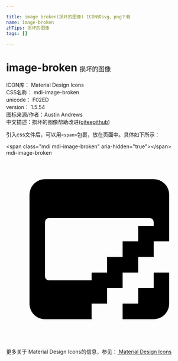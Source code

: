 ```yaml
---

title: image broken(损坏的图像) ICON转svg、png下载
name: image-broken
zhTips: 损坏的图像
tags: []

---
```


# image-broken  <small style="font-size: 60%;font-weight: 100">损坏的图像</small>


<div class="detail-page">
<p>
<span>
ICON库：
<span class="badge-secondary badge">Material Design Icons</span> 
</span>
<br/>
<span>
CSS名称：
<span class="badge-secondary badge">mdi-image-broken</span> 
</span>
<br/>
<span>
unicode：
<span class="badge-secondary badge">F02ED</span> 
<copy-btn content='F02ED' btn-title=""></copy-btn>
<copy-btn :content='String.fromCodePoint(parseInt("F02ED", 16))' btn-title="复制U"></copy-btn>
</span>
<br/>
<span>
version：
<span class="badge-secondary badge">1.5.54</span> 
</span>
<br/>
<span>图标来源/作者：<span class="badge-light badge">Austin Andrews</span></span> 
<br/>
<span class="zh-detail">中文描述：<span class="badge-primary badge">损坏的图像</span><span class="help-link"><span>帮助改进</span>(<a href="https://gitee.com/liuwave/icon-helper/edit/master/json/material/image-broken.json" target="_blank" rel="noopener noreferrer">gitee</a><a href="https://github.com/liuwave/icon-helper/edit/master/json/material/image-broken.json" target="_blank" rel="noopener noreferrer">github</a></span>)</span><br/>
</p>
</div>
<div class="alert alert-dark">
  <i class="mdi mdi-image-broken mdi-48px"></i>
  <i class="mdi mdi-image-broken mdi-36px"></i>
  <i class="mdi mdi-image-broken mdi-24px"></i>
  <i class="mdi mdi-image-broken mdi-18px"></i>
</div>
<div>
  <p>引入css文件后，可以用<code>&lt;span&gt;</code>包裹，放在页面中。具体如下所示：    
  </p>
  <div class="alert alert-primary" style="font-size: 14px">
    &lt;span class="mdi mdi-image-broken" aria-hidden="true"&gt;&lt;/span&gt;
    <copy-btn content='<span class="mdi mdi-image-broken" aria-hidden="true"></span>'></copy-btn>
  </div>
  <div class="alert alert-secondary">
    <i class="mdi mdi-image-broken"
    style="font-size: 24px"
    aria-hidden="true"></i> mdi-image-broken
    <copy-btn content="mdi-image-broken" btn-title="复制图标名称"></copy-btn>
  </div>
</div>
<div id="svg" class="svg-wrap">
<svg xmlns="http://www.w3.org/2000/svg" viewBox="0 0 24 24"><path d="M19,3A2,2 0 0,1 21,5V11H19V13H19L17,13V15H15V17H13V19H11V21H5C3.89,21 3,20.1 3,19V5A2,2 0 0,1 5,3H19M21,15V19A2,2 0 0,1 19,21H19L15,21V19H17V17H19V15H21M19,8.5A0.5,0.5 0 0,0 18.5,8H5.5A0.5,0.5 0 0,0 5,8.5V15.5A0.5,0.5 0 0,0 5.5,16H11V15H13V13H15V11H17V9H19V8.5Z" /></svg>
</div>
<detail full-name='mdi-image-broken'></detail>
    
<div><p>更多关于 Material Design Icons的信息，参见：<a target="_blank" href="https://iconhelper.cn/material.html"> Material Design Icons</a>
</p></div>
